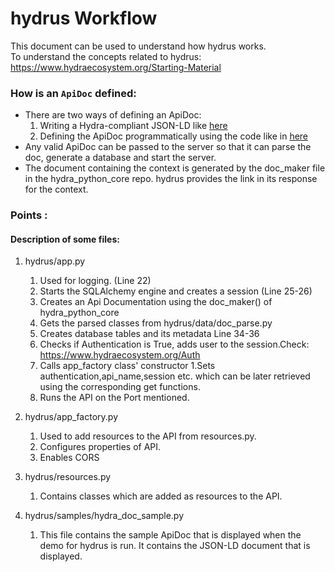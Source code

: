 # hydrus Workflow

This document can be used to understand how hydrus works. <br>
To understand the concepts related to hydrus:<br>
https://www.hydraecosystem.org/Starting-Material

### How is an ```ApiDoc``` defined:
- There are two ways of defining an ApiDoc:
  1. Writing a Hydra-compliant JSON-LD like [here]( https://github.com/HTTP-APIs/hydrus/blob/master/hydrus/samples/doc_writer_sample_output.py)
  1. Defining the ApiDoc programmatically using the code like in [here](https://github.com/HTTP-APIs/hydrus/blob/master/hydrus/samples/doc_writer_sample.py)
- Any valid ApiDoc can be passed to the server so that it can parse the doc, generate a database and start the server.
- The document containing the context is generated by the doc_maker file in the hydra_python_core repo. hydrus provides the link in its response for the context.    


### Points :
#### Description of some files:
1. hydrus/app.py
   1. Used for logging. (Line 22)
   1. Starts the SQLAlchemy engine and creates a session (Line 25-26)
   1. Creates an Api Documentation using the doc_maker() of hydra_python_core
   1. Gets the parsed classes from hydrus/data/doc_parse.py
   1. Creates database tables and its metadata Line 34-36
   1. Checks if Authentication is True, adds user  to the session.Check: https://www.hydraecosystem.org/Auth   
   1. Calls app_factory class' constructor
   1.Sets authentication,api_name,session etc. which can be later retrieved using the corresponding get functions.
   1. Runs the API on the Port mentioned.
1. hydrus/app_factory.py
   1. Used to add resources to the API from resources.py.
   1. Configures properties of API.
   1. Enables CORS
1. hydrus/resources.py
   1. Contains classes which are added as resources to the API.

1. hydrus/samples/hydra_doc_sample.py
   1. This file contains the sample ApiDoc that is displayed when the demo for hydrus is run. It contains the JSON-LD document that is displayed.
